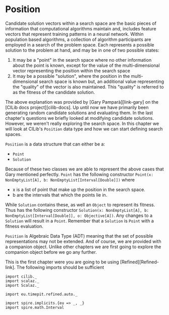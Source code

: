 # Position

<div class="callout callout-danger">

Candidate solution vectors within a search space are the basic pieces of information that computational algorithms maintain and,
includes feature vectors that represent training patterns in a neural network.
Within population based algorithms, a collection of algorithm participants are employed in a search of the problem space.
Each represents a possible solution to the problem at hand, and may be in one of two possible states:

1. It may be a "point" in the search space where no other information about the point is known, except for the value of the multi-dimensional vector representing the position within the search space
2. It may be a possible "solution", where the position in the multi-dimensional search space is known but, an additional value representing the "quality" of the vector is also maintained. This "quality" is referred to as the fitness of the candidate solution.

</div>

The above explanation was provided by [Gary Pamparà][link-gary] on the [CILib docs project][cilib-docs].
Up until now we have primarily been generating random candidate solutions and evaluating them.
In the last chapter's questions we briefly looked at modifying candidate solutions.
However, we weren't really exploring the search space.
In this chapter we will look at CILib's `Position` data type and how we can start defining search spaces.

`Position` is a data structure that can either be a:

- `Point`
- `Solution`

Because of these two classes we are able to represent the above cases that Gary mentioned perfectly.
`Point` has the following constructor `Point(x: NonEmptyList[A], b: NonEmptyList[Interval[Double]])` where

- x is a list of point that make up the position in the search space.
- b are the intervals that which the points lie in.

While `Solution` contains these, as well an `Object` to represent its fitness.
Thus has the following constructor `Solution(x: NonEmptyList[A], b: NonEmptyList[Interval[Double]], o: Objective[A])`.
Any changes to a `Solution` will result in a `Point`.
Remember that a `Solution` is `Point` with a fitness evaluation.

`Position` is Algebraic Data Type (ADT) meaning that the set of possible representations may not be extended.
And of course, we are provided with a companion object.
Unlike other chapters we are first going to explore the companion object before we go any further.

<div class="callout callout-warning">
This is the first chapter were you are going to be using [Refined][Refined-link].
The following imports should be sufficient

```tut:book:silent
import cilib._
import scalaz._
import Scalaz._

import eu.timepit.refined.auto._

import spire.implicits.{eu => _, _}
import spire.math.Interval
```
</div>